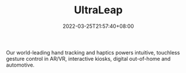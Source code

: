 ﻿---
weight: 
title: "UltraLeap"
description: "Our world-leading hand tracking and haptics powers intuitive, touchless gesture control in AR/VR, interactive kiosks, digital out-of-home and automotive."
date: 2022-03-25T21:57:40+08:00
lastmod: 2022-03-25T16:45:40+08:00
draft: false
authors: ["Metabd"]
featuredImage: "422.webp"
link: "https://www.ultraleap.com/"
tags: ["UltraLeap","体感识别"]
categories: ["navigation"]
navigation: ["体感识别"]
lightgallery: true
toc: true
pinned: false
recommend: false
recommend1: false
---
Our world-leading hand tracking and haptics powers intuitive, touchless gesture control in AR/VR, interactive kiosks, digital out-of-home and automotive.
